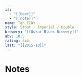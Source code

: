 ```yaml
---
is:
  - "[[beer]]"
  - "[[note]]"
name: Ten FIDY
style: Stout - Imperial / Double
brewery: "[[Oskar Blues Brewery]]"
abv: 10.5
rating: 👍👍
last: "[[2015-10]]"
---
```

# Notes

